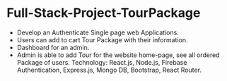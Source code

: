 # Full-Stack-Project-TourPackage

-	Develop an Authenticate Single page web Applications.
-	Users can add to cart Tour Package with their information.
-	Dashboard for an admin.
-	Admin is able to add Tour for the website home-page, see all ordered Package of users.
Technology: React.js, Node.js, Firebase Authentication, Express.js, Mongo DB, Bootstrap, React Router.

